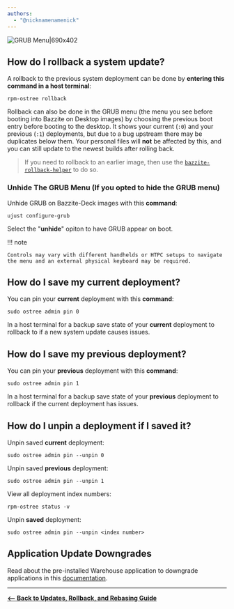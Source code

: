 ```yaml
---
authors:
  - "@nicknamenamenick"
---
```


<!-- ANCHOR: METADATA -->
<!--{"url_discourse": "https://universal-blue.discourse.group/docs?topic=2644", "fetched_at": "2024-09-03 16:43:14.300522+00:00"}-->
<!-- ANCHOR_END: METADATA -->

![GRUB Menu|690x402](../../img/GRUB_Menu.png)

## How do I rollback a system update?

A rollback to the previous system deployment can be done by **entering this command in a host terminal**:

```command
rpm-ostree rollback
```

Rollback can also be done in the GRUB menu (the menu you see before booting into Bazzite on Desktop images) by choosing the previous boot entry before booting to the desktop. It shows your current (`:0`) and your previous (`:1`) deployments, but due to a bug upstream there may be duplicates below them. Your personal files will **not** be affected by this, and you can still update to the newest builds after rolling back.

> If you need to rollback to an earlier image, then use the [`bazzite-rollback-helper`](./bazzite_rollback_helper.md) to do so.

### Unhide The GRUB Menu (If you opted to hide the GRUB menu)

Unhide GRUB on Bazzite-Deck images with this **command**:

```
ujust configure-grub
```

Select the "**unhide**" opiton to have GRUB appear on boot.

!!! note
    
    Controls may vary with different handhelds or HTPC setups to navigate the menu and an external physical keyboard may be required.

## How do I save my **current** deployment?

You can pin your **current** deployment with this **command**:

```command
sudo ostree admin pin 0
```

In a host terminal for a backup save state of your **current** deployment to rollback to if a new system update causes issues.

## How do I save my **previous** deployment?

You can pin your **previous** deployment with this **command**:

```command
sudo ostree admin pin 1
```

In a host terminal for a backup save state of your **previous** deployment to rollback if the current deployment has issues.

## How do I unpin a deployment if I saved it?

Unpin saved **current** deployment:

```command
sudo ostree admin pin --unpin 0
```

Unpin saved **previous** deployment:

```command
sudo ostree admin pin --unpin 1
```

View all deployment index numbers:

```command
rpm-ostree status -v
```

Unpin **saved** deployment:

```command
sudo ostree admin pin --unpin <index number>
```

## Application Update Downgrades

Read about the pre-installed Warehouse application to downgrade applications in this [documentation](/Installing_and_Managing_Software/Flatpak.md#warehouse).

<hr>

[**<-- Back to Updates, Rollback, and Rebasing Guide**](./index.md)
